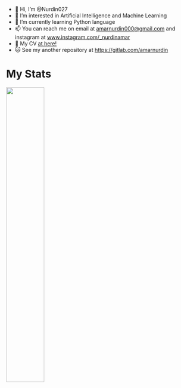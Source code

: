 - 👋 Hi, I’m @Nurdin027
- 👀 I’m interested in Artificial Intelligence and Machine Learning
- 🐍 I’m currently learning Python language
- 📫 You can reach me on email at <a href="mailto:amarnurdin000@gmail.com" target="_blank">amarnurdin000@gmail.com</a>
                      and instagram at <a href="www.instagram.com/_nurdinamar" target="_blank">www.instagram.com/_nurdinamar</a>
- 📂 My CV <a href="https://nurdin027.github.io/me" target="_blank">at here!</a>
- 🐱 See my another repository at <a href="https://gitlab.com/amarnurdin" target="_blank">https://gitlab.com/amarnurdin</a>

# My Stats
<div>
  <a href="#"><img style="width: 45%" src="https://github-readme-stats.vercel.app/api/top-langs/?username=Nurdin027&show_icons=true&locale=en&layout=compact&theme=dark&exclude_repo=demo_banten" hidden>
  <img style="width: 45%" src="https://github-readme-streak-stats.herokuapp.com/?user=Nurdin027&theme=dark"></a>
</div>
<!---
Nurdin027/Nurdin027 is a ✨ special ✨ repository because its `README.md` (this file) appears on your GitHub profile.
You can click the Preview link to take a look at your changes.
--->

